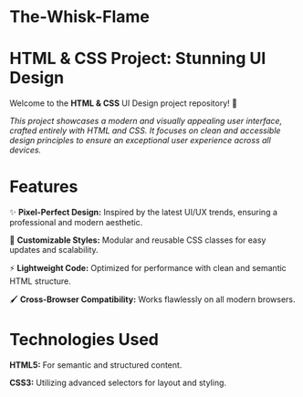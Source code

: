 # The-Whisk-Flame
# HTML & CSS Project: Stunning UI Design
Welcome to the **HTML & CSS** UI Design project repository! 🚀

*This project showcases a modern and visually appealing user interface, crafted entirely with HTML and CSS. It focuses on clean and accessible design principles to ensure an exceptional user experience across all devices.*

# Features
✨ **Pixel-Perfect Design:** Inspired by the latest UI/UX trends, ensuring a professional and modern aesthetic.

🎨 **Customizable Styles:** Modular and reusable CSS classes for easy updates and scalability.

⚡ **Lightweight Code:** Optimized for performance with clean and semantic HTML structure.

🖌️ **Cross-Browser Compatibility:** Works flawlessly on all modern browsers.

# Technologies Used
**HTML5:** For semantic and structured content.

**CSS3:** Utilizing advanced selectors for layout and styling.
